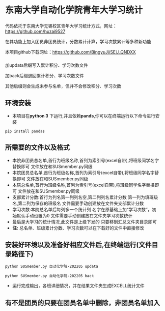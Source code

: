 # 东南大学自动化学院青年大学习统计
	
###
代码依托于东南大学无锡校区青年大学习统计方式，网址：https://github.com/huzai9527

在其功能上加入团员非团员统计，分数累计计算，学习次数累计等多种新功能

本项目github下载网址：https://github.com/BingyuJi/SEU_QNDXX
###

###
加updata后缀写入累计积分、学习次数文件

加back后缀退回累计积分、学习次数文件

其他后缀则会生成未参与名单，但并不会修改积分、学习次数
###

## 环境安装

- 本项目在**python 3** 下运行,并且依赖**pands**,你可以在终端运行以下命令进行安装
```
pip install pandas
```

## 所需要的文件以及格式
- 本院非团员总名单,首行为班级名称,首列为索引号(excel自带),将班级同学名字替换即可
  文件放在和SUSmember.py同级
- 本院团员总名单,首行为班级名称,首列为索引号(excel自带),将班级同学名字替换即可
  文件放在和SUSmember.py同级
- 本院总名单,首行为班级名称,首列为索引号(excel自带),将班级同学名字替换即可
  文件放在和SUSmember.py同级
- 支部累计分数:首行为列名第一列列名空,第二列列名累计分数
  第一列为填班级名,第二列为保存的班级名
  文件需要手动创建放在文件夹支部累计分数
- 学习次数:本院总名单后每列多一个统计列
  名字在原基础上加“学习次数”，初始默认手动设置为0
  文件需要手动创建放在文件夹学习次数统计
- 最后是大学习的统计情况,此文件是上级下发的
  只要移到汇总文件夹目录即可
- **注:** 总名单、班级累计分数、学习次数可以在下载好的文件中直接修改

## 安装好环境以及准备好相应文件后,在终端运行(文件目录路径下)
```
python SUSmember.py 自动化学院-202205 updata

python SUSmember.py 自动化学院-202205 back
```
- 运行完成输出，各班详细情况，并在结果文件夹生成EXCELL统计文件


## 有不是团员的只要在团员名单中删除，非团员名单加入
